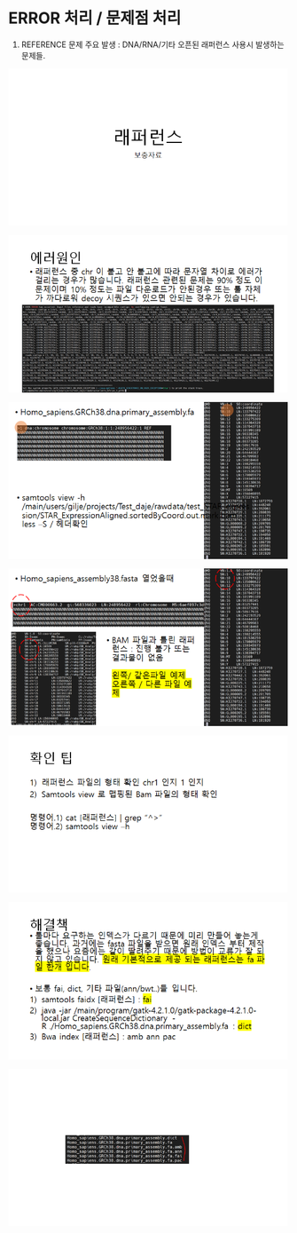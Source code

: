 # ERROR 처리 / 문제점 처리

1. REFERENCE 문제  주요 발생 : DNA/RNA/기타 오픈된 래퍼런스 사용시 발생하는 문제들.  

![](../.gitbook/assets/image%20%28148%29.png)

![](../.gitbook/assets/image%20%28149%29.png)

![](../.gitbook/assets/image%20%28152%29.png)

![](../.gitbook/assets/image%20%28147%29.png)

![](../.gitbook/assets/image%20%28150%29.png)

![](../.gitbook/assets/image%20%28153%29.png)

![](../.gitbook/assets/image%20%28151%29.png)



